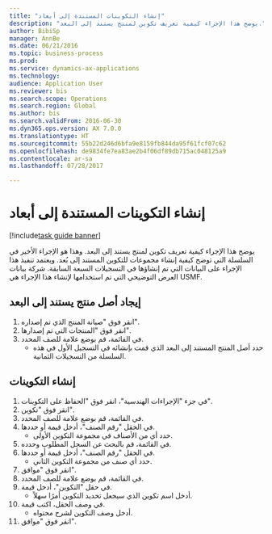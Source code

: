 ```yaml
--- 
title: "إنشاء التكوينات المستندة إلى أبعاد"
description: "يوضح هذا الإجراء كيفية تعريف تكوين لمنتج يستند إلى البعد."
author: BibiSp
manager: AnnBe
ms.date: 06/21/2016
ms.topic: business-process
ms.prod: 
ms.service: dynamics-ax-applications
ms.technology: 
audience: Application User
ms.reviewer: bis
ms.search.scope: Operations
ms.search.region: Global
ms.author: bis
ms.search.validFrom: 2016-06-30
ms.dyn365.ops.version: AX 7.0.0
ms.translationtype: HT
ms.sourcegitcommit: 55b22d246d6bfa9e8159fb844da95f61fcf07c62
ms.openlocfilehash: de9834fe7ea83ae2b4f06df89db715ac048125a9
ms.contentlocale: ar-sa
ms.lasthandoff: 07/28/2017

---
```

# <a name="create-dimension-based-configurations"></a>إنشاء التكوينات المستندة إلى أبعاد

[!include[task guide banner](../../includes/task-guide-banner.md)]

يوضح هذا الإجراء كيفية تعريف تكوين لمنتج يستند إلى البعد. وهذا هو الإجراء الأخير في السلسلة التي توضح كيفية إنشاء مجموعات للتكوين المستند إلى بُعد. ويعتمد تنفيذ هذا الإجراء على البيانات التي تم إنشاؤها في التسجيلات السبعة السابقة. شركة بيانات العرض التوضيحي التي تم استخدامها لإنشاء هذا الإجراء هي USMF.


## <a name="find-the-dimension-based-product-master"></a>إيجاد أصل منتج يستند إلى البعد
1. انقر فوق "صيانة المنتج الذي تم إصداره".
2. انقر فوق "المنتجات التي تم إصدارها".
3. في القائمة، قم بوضع علامة للصف المحدد.
    * حدد أصل المنتج المستند إلى البعد الذي قمت بإنشائه في التسجيل الأول في هذه السلسلة من التسجيلات الثمانية.  

## <a name="create-configurations"></a>إنشاء التكوينات
1. في جزء "الإجراءات الهندسية"، انقر فوق "الحفاظ على التكوينات".
2. انقر فوق "تكوين".
3. في القائمة، قم بوضع علامة للصف المحدد.
4. في الحقل "رقم الصنف"، أدخل قيمة أو حددها.
    * حدد أي من الأصناف في مجموعة التكوين الأولى.  
5. في القائمة، قم بالبحث عن السجل المطلوب وحدده.
6. في الحقل "رقم الصنف"، أدخل قيمة أو حددها.
    * حدد أي صنف من مجموعة التكوين الثاني.  
7. انقر فوق "موافق".
8. في القائمة، قم بوضع علامة للصف المحدد.
9. في حقل "التكوين"، أدخل قيمة.
    * أدخل اسم تكوين الذي سيجعل تحديد التكوين أمرًا سهلاً.  
10. في وصف الحقل، اكتب قيمة.
    * أدخل وصف التكوين لشرح محتواه.  
11. انقر فوق "موافق".


